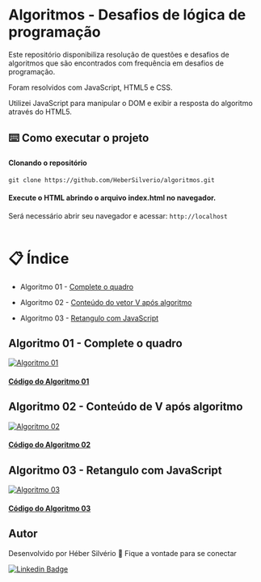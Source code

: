 # Algoritmos - Desafios de lógica de programação

Este repositório disponibiliza resolução de questões e desafios de algoritmos que são encontrados com frequência em desafios de programação.

Foram resolvidos com JavaScript, HTML5 e CSS.

Utilizei JavaScript para manipular o DOM e exibir a resposta do algoritmo através do HTML5.


## ⌨️ Como executar o projeto
#### Clonando o repositório
``` 
git clone https://github.com/HeberSilverio/algoritmos.git

```
#### Execute o HTML abrindo o arquivo index.html no navegador.
Será necessário abrir seu navegador e acessar: `http://localhost`
<br>
<br>
# 📋 Índice
 
* Algoritmo 01 - <a href="https://github.com/HeberSilverio/Algoritmos#algoritmo-01---complete-o-quadro">Complete o quadro</a> 

* Algoritmo 02 - <a href="https://github.com/HeberSilverio/Algoritmos#algoritmo-02---conte%C3%BAdo-de-v-ap%C3%B3s-algoritmo">Conteúdo do vetor V após algoritmo</a> 

* Algoritmo 03 - <a href="https://github.com/HeberSilverio/Algoritmos#algoritmo-03---retangulo-com-javascript">Retangulo com JavaScript</a> 

## Algoritmo 01 - Complete o quadro
<a target="_blank" rel="noopener noreferrer" href="https://github.com/HeberSilverio/Algoritmos/blob/main/Teste%20de%20l%C3%B3gica%201/assets/img/Algoritmo01-resolucao.png">
    <img src="https://github.com/HeberSilverio/Algoritmos/blob/main/Teste%20de%20l%C3%B3gica%201/assets/img/Algoritmo01-resolucao.png" alt="Algoritmo 01" style="max-width: 50%;">
</a> </br>

#### <a href="https://github.com/HeberSilverio/Algoritmos/tree/main/Teste%20de%20l%C3%B3gica%201">Código do Algoritmo 01</a> </br>

## Algoritmo 02 - Conteúdo de V após algoritmo
<a target="_blank" rel="noopener noreferrer" href="https://github.com/HeberSilverio/Algoritmos/blob/main/Teste%20de%20l%C3%B3gica%202/assets/img/Algoritmo02-resolucao.png">
    <img src="https://github.com/HeberSilverio/Algoritmos/blob/main/Teste%20de%20l%C3%B3gica%202/assets/img/Algoritmo02-resolucao.png" alt="Algoritmo 02" style="max-width: 80%;">
</a>

#### <a href="https://github.com/HeberSilverio/Algoritmos/tree/main/Teste%20de%20l%C3%B3gica%202">Código do Algoritmo 02</a> </br>


## Algoritmo 03 - Retangulo com JavaScript 
<a target="_blank" rel="noopener noreferrer" href="https://github.com/HeberSilverio/Algoritmos/blob/main/Teste%20de%20l%C3%B3gica%203/assets/img/Algoritmo03-resolucao.png">
    <img src="https://github.com/HeberSilverio/Algoritmos/blob/main/Teste%20de%20l%C3%B3gica%203/assets/img/Algoritmo03-resolucao.png" alt="Algoritmo 03" style="max-width: 80%;">
</a>

#### <a href="https://github.com/HeberSilverio/Algoritmos/tree/main/Teste%20de%20l%C3%B3gica%203">Código do Algoritmo 03</a> </br>



## Autor
Desenvolvido por Héber Silvério 👋 Fique a vontade para se conectar

<a href="https://www.linkedin.com/in/hebersilverio/" rel="nofollow"><img src="https://camo.githubusercontent.com/c93fed3759c4a34198be7edef401a101e9454245/68747470733a2f2f696d672e736869656c64732e696f2f62616467652f6c696e6b6564696e2d2532333030373742352e7376673f267374796c653d666f722d7468652d6261646765266c6f676f3d6c696e6b6564696e266c6f676f436f6c6f723d7768697465266c696e6b3d68747470733a2f2f7777772e6c696e6b6564696e2e636f6d2f696e2f6d617263696c696f636f72726569612f" alt="Linkedin Badge" data-canonical-src="https://img.shields.io/badge/linkedin-%230077B5.svg?&amp;style=for-the-badge&amp;logo=linkedin&amp;logoColor=white&amp;link=https://www.linkedin.com/in/hebersilverio/" style="max-width:100%;"></a>